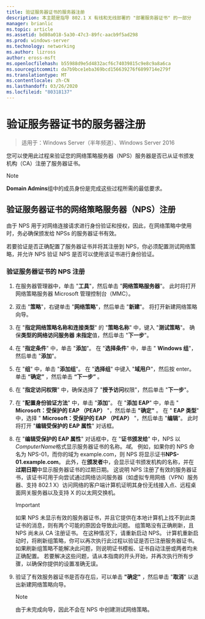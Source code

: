 ```yaml
---
title: 验证服务器证书的服务器注册
description: 本主题是指导 802.1 X 有线和无线部署的 "部署服务器证书" 的一部分
manager: brianlic
ms.topic: article
ms.assetid: bd80a018-5a30-47c3-89fc-aacb9f5ad298
ms.prod: windows-server
ms.technology: networking
ms.author: lizross
author: eross-msft
ms.openlocfilehash: b55988d9e5d4832acf6c74039815c9e8c9a8a6ca
ms.sourcegitcommit: da7b9bce1eba369bcd156639276f6899714e279f
ms.translationtype: MT
ms.contentlocale: zh-CN
ms.lasthandoff: 03/26/2020
ms.locfileid: "80318137"
---
```

# <a name="verify-server-enrollment-of-a-server-certificate"></a>验证服务器证书的服务器注册

>适用于：Windows Server（半年频道）、Windows Server 2016

您可以使用此过程来验证您的网络策略服务器（NPS）服务器是否已从证书颁发机构（CA）注册了服务器证书。   
  
>[!NOTE]  
>**Domain Admins**组中的成员身份是完成这些过程所需的最低要求。  
  
## <a name="verify-network-policy-server-nps-enrollment-of-a-server-certificate"></a>验证服务器证书的网络策略服务器（NPS）注册  
  
由于 NPS 用于对网络连接请求进行身份验证和授权，因此，在网络策略中使用时，务必确保颁发给 NPSs 的服务器证书有效。  
  
若要验证是否正确配置了服务器证书并将其注册到 NPS，你必须配置测试网络策略，并允许 NPS 验证 NPS 是否可以使用该证书进行身份验证。  
  
### <a name="to-verify-nps-enrollment-of-a-server-certificate"></a>验证服务器证书的 NPS 注册  
  
1.  在服务器管理器中，单击 "**工具**"，然后单击 "**网络策略服务器**"。 此时将打开网络策略服务器 Microsoft 管理控制台（MMC）。  
  
2.  双击 "**策略**"，右键单击 "**网络策略**"，然后单击 "**新建**"。 将打开新建网络策略向导。  
  
3.  在 "**指定网络策略名称和连接类型**" 的 "**策略名称**" 中，键入 "**测试策略**"。 确保**类型的网络访问服务器** **未指定**值，然后单击 "**下一步**"。  
  
4.  在 "**指定条件**" 中，单击 "**添加**"。 在 "**选择条件**" 中，单击 " **Windows 组**"，然后单击 "**添加**"。  
  
5.  在 "**组**" 中，单击 "**添加组**"。 在 "**选择组**" 中键入 "**域用户**"，然后按 enter。 单击 **“确定”** ，然后单击 **“下一步”** 。  
  
6.  在 "**指定访问权限**" 中，确保选择了 "**授予访问**权限"，然后单击 "**下一步**"。  
  
7.  在 "**配置身份验证方法**" 中，单击 "**添加**"。 在 "**添加 EAP**" 中，单击 " **Microsoft：受保护的 EAP （PEAP）** "，然后单击 **"确定"** 。 在 " **EAP 类型**" 中，选择 " **Microsoft：受保护的 EAP （PEAP）** "，然后单击 "**编辑**"。 此时将打开 "**编辑受保护的 EAP 属性**" 对话框。  
  
8.  在 "**编辑受保护的 EAP 属性**" 对话框中，在 "**证书颁发给**" 中，NPS 以*ComputerName*格式显示服务器证书的名称。*域*。 例如，如果你的 NPS 命名为 NPS-01，而你的域为 example.com，则 NPS 将显示证书**NPS-01.example.com**。 此外，在**颁发者**中，会显示证书颁发机构的名称，并在**过期日期**中显示服务器证书的过期日期。 这说明 NPS 注册了有效的服务器证书，该证书可用于向尝试通过网络访问服务器（如虚拟专用网络（VPN）服务器、支持 802.1 X）访问网络的客户端计算机证明其身份无线接入点、远程桌面网关服务器以及支持 X 的以太网交换机。  
  
    > [!IMPORTANT]  
    > 如果 NPS 未显示有效的服务器证书，并且它提供在本地计算机上找不到此类证书的消息，则有两个可能的原因会导致此问题。 组策略没有正确刷新，且 NPS 尚未从 CA 注册证书。 在这种情况下，请重新启动 NPS。 计算机重新启动时，将刷新组策略，你可以再次执行此过程以验证是否已注册服务器证书。 如果刷新组策略不能解决此问题，则说明证书模板、证书自动注册或两者均未正确配置。 若要解决这些问题，请从本指南的开头开始，并再次执行所有步骤，以确保你提供的设置准确无误。  
  
9. 验证了有效服务器证书是否存在后，可以单击 **"确定"** ，然后单击 "**取消**" 以退出新建网络策略向导。  
  
    > [!NOTE]  
    > 由于未完成向导，因此不会在 NPS 中创建测试网络策略。  
  


